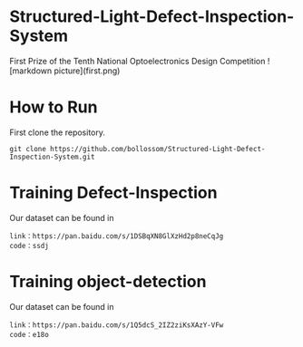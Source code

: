 # Structured-Light-Defect-Inspection-System
First Prize of the Tenth National Optoelectronics Design Competition
\!\[markdown picture](first.png)
# How to Run
First clone the repository.
~~~
git clone https://github.com/bollossom/Structured-Light-Defect-Inspection-System.git
~~~

# Training  Defect-Inspection
Our dataset can be found in 
~~~
link：https://pan.baidu.com/s/1DSBqXN8GlXzHd2p8neCqJg 
code：ssdj
~~~
# Training  object-detection
Our dataset can be found in 
~~~
link：https://pan.baidu.com/s/1Q5dcS_2IZ2ziKsXAzY-VFw 
code：e18o
~~~
